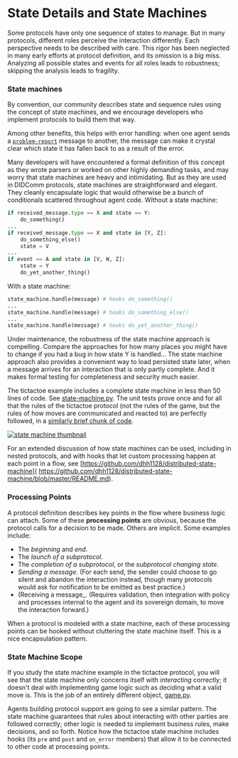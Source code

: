 # State Details and State Machines

Some protocols have only one sequence of states to manage. But in many
protocols, different roles perceive the interaction differently. Each
perspective needs to be described with care. This rigor has been neglected
in many early efforts at protocol definition, and its omission is a big
miss. Analyzing all possible states and events for all roles leads to
robustness; skipping the analysis leads to fragility.

### State machines

By convention, our community describes state and sequence rules using the
concept of state machines, and we encourage developers who implement
protocols to build them that way.

Among other benefits, this helps with error handling: when one agent
sends a [`problem-report`](../../features/0035-report-problem/README.md)
message to another, the message can make it crystal clear which state it
has fallen back to as a result of the error.

Many developers will have encountered a formal definition of this concept as
they wrote parsers or worked on other highly demanding tasks, and may worry
that state machines are heavy and intimidating. But as they are used in
DIDComm protocols, state machines are straightforward and elegant. They
cleanly encapsulate logic that would otherwise be a bunch of conditionals
scattered throughout agent code. Without a state machine:

```python
if received_message.type == X and state == Y:
    do_something()
...
if received_message.type == X and state in [Y, Z]:
    do_something_else()
    state = V
...
if event == A and state in [V, W, Z]:
    state = Y
    do_yet_another_thing()
``` 

With a state machine:

```python
state_machine.handle(message) # hooks do_something()
...
state_machine.handle(message) # hooks do_something_else()
...
state_machine.handle(message) # hooks do_yet_another_thing()
```

Under maintenance, the robustness of the state machine approach is compelling.
Compare the approaches for how many places you might have to change if you had
a bug in how state Y is handled... The state machine approach also provides a
convenient way to load persisted state later, when a message arrives for an
interaction that is only partly complete. And it makes formal
testing for completeness and security much easier.

The tictactoe example includes a complete state machine in less than 50
lines of code. See [state-machine.py](tictactoe-1.0/state_machine.py). The
unit tests prove once and for all that the rules of the tictactoe protocol
(not the rules of the game, but the rules of how moves are communicated
and reacted to) are perfectly followed, in a [similarly brief chunk of code](
tictactoe-1.0/test_state_machine.py).

[![state machine thumbnail](state-machine-thumbnail.png)](
tictactoe-1.0/state_machine.py)

For an extended discussion of how state machines can be used, including in nested
protocols, and with hooks that let custom processing happen at each point in
a flow, see [https://github.com/dhh1128/distributed-state-machine](
https://github.com/dhh1128/distributed-state-machine/blob/master/README.md).

### Processing Points

A protocol definition describes key points in the flow where business logic
can attach. Some of these __processing points__ are obvious, because the
protocol calls for a decision to be made. Others are implicit. Some examples
include:

* The _beginning_ and _end_.
* The _launch of a subprotocol_.
* The _completion of a subprotocol_, or the _subprotocol changing state_.
* _Sending a message_. (For each send, the sender could choose to go silent
and abandon the interaction instead, though many
protocols would ask for notification to be emitted as best practice.)
* (Receiving a message_. (Requires validation, then integration
with policy and processes internal to the agent and its sovereign domain,
to move the interaction forward.)

When a protocol is modeled with a state machine, each of these processing
points can be hooked without cluttering the state machine itself. This is
a nice encapsulation pattern.

### State Machine Scope

If you study the state machine example in the tictactoe protocol, you will
see that the state machine only concerns itself with *interacting* correctly;
it doesn't deal with implementing game logic such as deciding what a valid move
is. This is the job of an entirely different object, [game.py](tictactoe-1.0/game.py).

Agents building protocol support are going to see a similar pattern. The state
machine guarantees that rules about interacting with other parties are followed
correctly; other logic is needed to implement business rules, make decisions,
and so forth. Notice how the tictactoe state machine includes hooks (its `pre`
and `post` and `on_error` members) that allow it to be connected to other
code at processing points.

